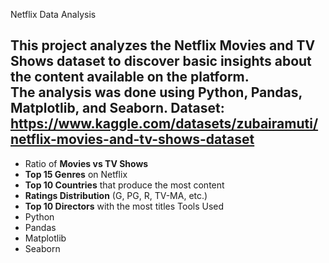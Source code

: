 Netflix Data Analysis

This project analyzes the **Netflix Movies and TV Shows dataset** to discover basic insights about the content available on the platform.  
The analysis was done using **Python, Pandas, Matplotlib, and Seaborn**.
Dataset: https://www.kaggle.com/datasets/zubairamuti/netflix-movies-and-tv-shows-dataset
---
- Ratio of **Movies vs TV Shows**
- **Top 15 Genres** on Netflix
- **Top 10 Countries** that produce the most content
- **Ratings Distribution** (G, PG, R, TV-MA, etc.)
- **Top 10 Directors** with the most titles
Tools Used
- Python  
- Pandas    
- Matplotlib  
- Seaborn  

